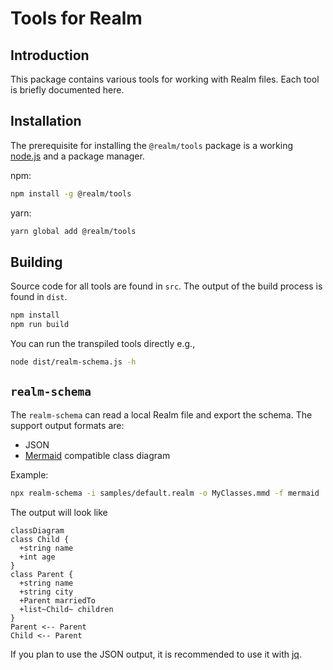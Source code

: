 # Tools for Realm

## Introduction

This package contains various tools for working with Realm files. Each tool is briefly documented here.

## Installation

The prerequisite for installing the `@realm/tools` package is a working [node.js](https://nodejs.org/en/) and a package manager.

npm:

```sh
npm install -g @realm/tools
```

yarn:

```sh
yarn global add @realm/tools
```

## Building

Source code for all tools are found in `src`. The output of the build process is found in `dist`.

```sh
npm install
npm run build
```

You can run the transpiled tools directly e.g.,

```sh
node dist/realm-schema.js -h
```

## `realm-schema`

The `realm-schema` can read a local Realm file and export the schema. The support output formats are:

* JSON
* [Mermaid](https://mermaid-js.github.io/mermaid/#/) compatible class diagram

Example:

```sh
npx realm-schema -i samples/default.realm -o MyClasses.mmd -f mermaid
```

The output will look like

```mermaid
classDiagram
class Child {
  +string name
  +int age
}
class Parent {
  +string name
  +string city
  +Parent marriedTo
  +list~Child~ children
}
Parent <-- Parent
Child <-- Parent
```
If you plan to use the JSON output, it is recommended to use it with [jq](https://stedolan.github.io/jq/).